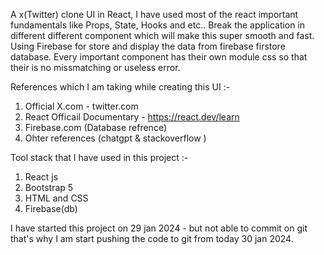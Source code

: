 A x(Twitter) clone UI in React, I have used most of the react important fundamentals like Props, State, Hooks and etc..
Break the application in different different component which will make this super smooth and fast.
Using Firebase for store and display the data from firebase firstore database.
Every important component has their own module css so that their is no missmatching or useless error.

References which I am taking while creating this UI :-

1. Official X.com - twitter.com
2. React Officail Documentary - https://react.dev/learn
3. Firebase.com (Database refrence)
4. Ohter references (chatgpt & stackoverflow )

Tool stack that I have used in this project :-

1. React js
2. Bootstrap 5
3. HTML and CSS
4. Firebase(db)

I have started this project on 29 jan 2024 - but not able to commit on git that's why I am start pushing the code to git from today 30 jan 2024.
